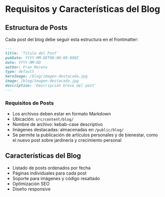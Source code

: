 # Requisitos y Características del Blog

## Estructura de Posts

Cada post del blog debe seguir esta estructura en el frontmatter:

```markdown
---
title: 'Título del Post'
pubDate: YYYY-MM-DDT00:00:00.000Z
date: YYYY-MM-DD
author: Fran Moreno
type: default
heroImage: /blog/imagen-destacada.jpg
image: /blog/imagen-destacada.jpg
description: 'Descripción breve del post'
---
```

### Requisitos de Posts

- Los archivos deben estar en formato Markdown
- Ubicación: `src/content/blog/`
- Nombre de archivo: kebab-case descriptivo
- Imágenes destacadas: almacenadas en `/public/blog/`
- Se permite la publicación de artículos personales y de bienestar, como el nuevo post sobre jardinería y crecimiento personal

## Características del Blog

- Listado de posts ordenados por fecha
- Páginas individuales para cada post
- Soporte para imágenes y código resaltado
- Optimización SEO
- Diseño responsive
